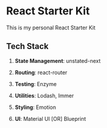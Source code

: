 # React Starter Kit

This is my personal React Starter Kit

## Tech Stack

1. **State Management**: unstated-next

2. **Routing**: react-router

3. **Testing**: Enzyme

4. **Utilities**: Lodash, Immer

5. **Styling**: Emotion

6. **UI**: Material UI [OR] Blueprint
